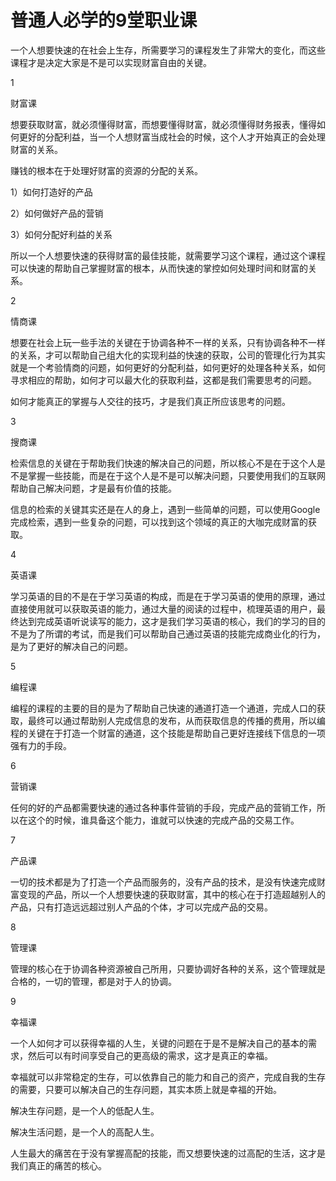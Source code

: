# 普通人必学的9堂职业课

一个人想要快速的在社会上生存，所需要学习的课程发生了非常大的变化，而这些课程才是决定大家是不是可以实现财富自由的关键。

1

财富课

想要获取财富，就必须懂得财富，而想要懂得财富，就必须懂得财务报表，懂得如何更好的分配利益，当一个人想财富当成社会的时候，这个人才开始真正的会处理财富的关系。

赚钱的根本在于处理好财富的资源的分配的关系。

1）如何打造好的产品

2）如何做好产品的营销

3）如何分配好利益的关系

所以一个人想要快速的获得财富的最佳技能，就需要学习这个课程，通过这个课程可以快速的帮助自己掌握财富的根本，从而快速的掌控如何处理时间和财富的关系。

2

情商课

想要在社会上玩一些手法的关键在于协调各种不一样的关系，只有协调各种不一样的关系，才可以帮助自己组大化的实现利益的快速的获取，公司的管理化行为其实就是一个考验情商的问题，如何更好的分配利益，如何更好的处理各种关系，如何寻求相应的帮助，如何才可以最大化的获取利益，这都是我们需要思考的问题。

如何才能真正的掌握与人交往的技巧，才是我们真正所应该思考的问题。

3

搜商课

检索信息的关键在于帮助我们快速的解决自己的问题，所以核心不是在于这个人是不是掌握一些技能，而是在于这个人是不是可以解决问题，只要使用我们的互联网帮助自己解决问题，才是最有价值的技能。

信息的检索的关键其实还是在人的身上，遇到一些简单的问题，可以使用Google完成检索，遇到一些复杂的问题，可以找到这个领域的真正的大咖完成财富的获取。

4

英语课

学习英语的目的不是在于学习英语的构成，而是在于学习英语的使用的原理，通过直接使用就可以获取英语的能力，通过大量的阅读的过程中，梳理英语的用户，最终达到完成英语听说读写的能力，这才是我们学习英语的核心，我们的学习的目的不是为了所谓的考试，而是我们可以帮助自己通过英语的技能完成商业化的行为，是为了更好的解决自己的问题。

5

编程课

编程的课程的主要的目的是为了帮助自己快速的通道打造一个通道，完成人口的获取，最终可以通过帮助别人完成信息的发布，从而获取信息的传播的费用，所以编程的关键在于打造一个财富的通道，这个技能是帮助自己更好连接线下信息的一项强有力的手段。

6

营销课

任何的好的产品都需要快速的通过各种事件营销的手段，完成产品的营销工作，所以在这个的时候，谁具备这个能力，谁就可以快速的完成产品的交易工作。

7

产品课

一切的技术都是为了打造一个产品而服务的，没有产品的技术，是没有快速完成财富变现的产品，所以一个人想要快速的获取财富，其中的核心在于打造超越别人的产品，只有打造远远超过别人产品的个体，才可以完成产品的交易。

8

管理课

管理的核心在于协调各种资源被自己所用，只要协调好各种的关系，这个管理就是合格的，一切的管理，都是对于人的协调。

9

幸福课

一个人如何才可以获得幸福的人生，关键的问题在于是不是解决自己的基本的需求，然后可以有时间享受自己的更高级的需求，这才是真正的幸福。

幸福就可以非常稳定的生存，可以依靠自己的能力和自己的资产，完成自我的生存的需要，只要可以解决自己的生存问题，其实本质上就是幸福的开始。

解决生存问题，是一个人的低配人生。

解决生活问题，是一个人的高配人生。

人生最大的痛苦在于没有掌握高配的技能，而又想要快速的过高配的生活，这才是我们真正的痛苦的核心。

